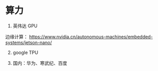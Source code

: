 # 算力

1. 英伟达 GPU

边缘计算：
https://www.nvidia.cn/autonomous-machines/embedded-systems/jetson-nano/

2. google TPU

3. 国内：华为、寒武纪、百度